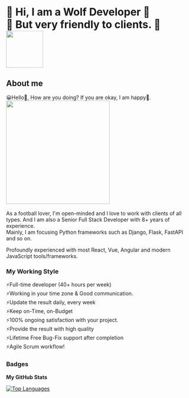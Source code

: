 👋 Hi, I am a Wolf Developer 👋<br/>
🌝 But very friendly to clients. 🌝
<img src="https://media.giphy.com/media/M9gbBd9nbDrOTu1Mqx/giphy.gif" width="100"/>
=============================
About me
------------------------------

😀Hello🌝, How are you doing? If you are okay, I am happy🙂.
<br><img src="https://github.com/chiraag-kakar/chiraag-kakar/blob/master/hadder.gif" width="280px"><br><br>
As a football lover, I'm open-minded and I love to work with clients of all types. And I am also a Senior Full Stack Developer with 8+ years of experience.<br />
Mainly, I am focusing Python frameworks such as Django, Flask, FastAPI and so on.<br/>

Profoundly experienced with most React, Vue, Angular and modern JavaScript tools/frameworks.

### My Working Style

<p align="left">
⚡Full-time developer (40+ hours per week)<br />
⚡Working in your time zone & Good communication.<br />
⚡Update the result daily, every week<br />
⚡Keep on-Time, on-Budget<br />
⚡100% ongoing satisfaction with your project.<br />
⚡Provide the result with high quality<br />
⚡Lifetime Free Bug-Fix support after completion<br />
⚡Agile Scrum workflow!<br />
</p>

### Badges

<b>My GitHub Stats</b>

<a href="https://github.com/wolfdev0506" align="left"><img src="https://github-readme-stats.vercel.app/api/top-langs/?username=wolfdev0506&langs_count=10&title_color=0891b2&text_color=ffffff&icon_color=facc15&bg_color=0f172a&hide_border=true&locale=en&custom_title=Top%20%Languages" alt="Top Languages" /></a>
